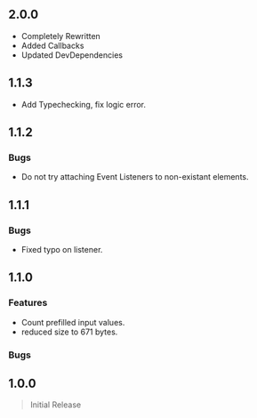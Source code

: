 ## 2.0.0

* Completely Rewritten
* Added Callbacks
* Updated DevDependencies

## 1.1.3

* Add Typechecking, fix logic error.

## 1.1.2

### Bugs

* Do not try attaching Event Listeners to non-existant elements.

## 1.1.1

### Bugs

* Fixed typo on listener.

## 1.1.0

### Features

* Count prefilled input values.
* reduced size to 671 bytes.

### Bugs

## 1.0.0

> Initial Release
